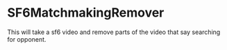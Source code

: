 # SF6MatchmakingRemover
 This will take a sf6 video and remove parts of the video that say searching for opponent.
